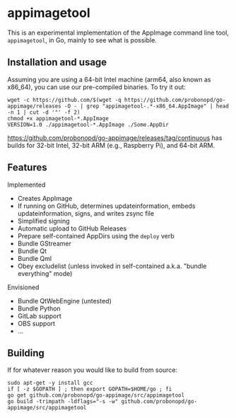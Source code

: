 # appimagetool

This is an experimental implementation of the AppImage command line tool, `appimagetool`, in Go, mainly to see what is possible.

## Installation and usage

Assuming you are using a 64-bit Intel machine (arm64, also known as x86_64), you can use our pre-compiled binaries. To try it out:

```
wget -c https://github.com/$(wget -q https://github.com/probonopd/go-appimage/releases -O - | grep "appimagetool-.*-x86_64.AppImage" | head -n 1 | cut -d '"' -f 2)
chmod +x appimagetool-*.AppImage
VERSION=1.0 ./appimagetool-*.AppImage ./Some.AppDir
```

https://github.com/probonopd/go-appimage/releases/tag/continuous has builds for 32-bit Intel, 32-bit ARM (e.g., Raspberry Pi), and 64-bit ARM.

## Features

Implemented

* Creates AppImage
* If running on GitHub, determines updateinformation, embeds updateinformation, signs, and writes zsync file
* Simplified signing
* Automatic upload to GitHub Releases
* Prepare self-contained AppDirs using the `deploy` verb
* Bundle GStreamer
* Bundle Qt
* Bundle Qml
* Obey excludelist (unless invoked in self-contained a.k.a. "bundle everything" mode)

Envisioned
* Bundle QtWebEngine (untested)
* Bundle Python
* GitLab support
* OBS support
* ...

## Building

If for whatever reason you would like to build from source:

```
sudo apt-get -y install gcc 
if [ -z $GOPATH ] ; then export GOPATH=$HOME/go ; fi
go get github.com/probonopd/go-appimage/src/appimagetool 
go build -trimpath -ldflags="-s -w" github.com/probonopd/go-appimage/src/appimagetool
```
